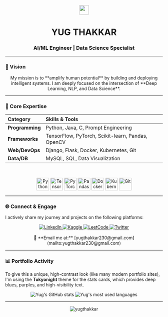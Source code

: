 <div align="center">
  <img src="https://media.giphy.com/media/hvRJCLFzcasrR4ia7z/giphy.gif" width="30"/>
  <h1>YUG THAKKAR</h1>
  <h3>AI/ML Engineer | Data Science Specialist</h3>
</div>

---

### 🚀 Vision

<p align="center">
  My mission is to **amplify human potential** by building and deploying intelligent systems.
  I am deeply focused on the intersection of **Deep Learning, NLP, and Data Science**.
</p>

---

### 🧠 Core Expertise

| Category | Skills & Tools |
| :--- | :--- |
| **Programming** | Python, Java, C, Prompt Engineering |
| **Frameworks** | TensorFlow, PyTorch, Scikit-learn, Pandas, OpenCV |
| **Web/DevOps** | Django, Flask, Docker, Kubernetes, Git |
| **Data/DB** | MySQL, SQL, Data Visualization |

<br>

<p align="center">
  <img src="https://cdn.jsdelivr.net/gh/devicons/devicon/icons/python/python-original.svg" alt="Python" width="40" height="40"/>
  <img src="https://cdn.jsdelivr.net/gh/devicons/devicon/icons/tensorflow/tensorflow-original.svg" alt="TensorFlow" width="40" height="40"/>
  <img src="https://cdn.jsdelivr.net/gh/devicons/devicon/icons/pytorch/pytorch-original.svg" alt="PyTorch" width="40" height="40"/>
  <img src="https://cdn.jsdelivr.net/gh/devicons/devicon/icons/pandas/pandas-original.svg" alt="Pandas" width="40" height="40"/>
  <img src="https://cdn.jsdelivr.net/gh/devicons/devicon/icons/docker/docker-original-wordmark.svg" alt="Docker" width="40" height="40"/>
  <img src="https://cdn.jsdelivr.net/gh/devicons/devicon/icons/kubernetes/kubernetes-plain.svg" alt="Kubernetes" width="40" height="40"/>
  <img src="https://cdn.jsdelivr.net/gh/devicons/devicon/icons/git/git-original.svg" alt="Git" width="40" height="40"/>
</p>

---

### 🌐 Connect & Engage

I actively share my journey and projects on the following platforms:

<p align="center">
  <a href="https://linkedin.com/in/yug thakkar" target="_blank">
    <img src="https://img.shields.io/badge/LinkedIn-0077B5?style=for-the-badge&logo=linkedin&logoColor=white" alt="LinkedIn"/>
  </a>
  <a href="https://kaggle.com/yughthakkar" target="_blank">
    <img src="https://img.shields.io/badge/Kaggle-20BEFF?style=for-the-badge&logo=kaggle&logoColor=white" alt="Kaggle"/>
  </a>
  <a href="https://www.leetcode.com/yug_h_thakkar" target="_blank">
    <img src="https://img.shields.io/badge/LeetCode-FFA116?style=for-the-badge&logo=leetcode&logoColor=black" alt="LeetCode"/>
  </a>
  <a href="https://twitter.com/yugthakkar094" target="_blank">
    <img src="https://img.shields.io/badge/Twitter-1DA1F2?style=for-the-badge&logo=twitter&logoColor=white" alt="Twitter"/>
  </a>
  <br/>
  <br/>
  📧 **Email me at:** [yugthakkar230@gmail.com](mailto:yugthakkar230@gmail.com)
</p>

---

### 📊 Portfolio Activity

To give this a unique, high-contrast look (like many modern portfolio sites), I'm using the **Tokyonight** theme for the stats cards, which provides deep blues, purples, and high-visibility text.

<p align="center">
  <img src="https://github-readme-stats.vercel.app/api?username=yugthakkar&show_icons=true&theme=tokyonight&hide_border=true" alt="Yug's GitHub stats" />
  <img src="https://github-readme-stats.vercel.app/api/top-langs/?username=yugthakkar&layout=compact&theme=tokyonight&hide_border=true" alt="Yug's most used languages" />
</p>

---
<p align="center">
  <img src="https://komarev.com/ghpvc/?username=yugthakkar&label=Profile%20views&color=4169E1&style=flat" alt="yugthakkar" />
</p>
